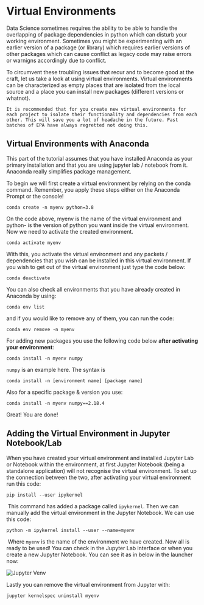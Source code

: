 # Virtual Environments

Data Science sometimes requires the ability to be able to handle the overlapping of package dependencies in python which can disturb your working environment. Sometimes you might be experimenting with an earlier version of a package (or library) which requires earlier versions of other packages which can cause conflict as legacy code may raise errors or warnigns accordingly due to conflict.

To circumvent these troubling issues that recur and to become good at the craft, let us take a look at using virtual environments. Virtual environments can be characterized as empty places that are isolated from the local source and a place you can install new packages (different versions or whatnot).


```{tip}
It is recommended that for you create new virtual environments for each project to isolate their functionality and dependencies from each other. This will save you a lot of headache in the future. Past batches of EPA have always regretted not doing this.
```

## Virtual Environments with Anaconda

This part of the tutorial assumes that you have installed Anaconda as your primary installation and that you are using jupyter lab / notebook from it. Anaconda really simplifies package management.

To begin we will first create a virtual environment by relying on the conda command. Remember, you apply these steps either on the Anaconda Prompt or the console!

```shell
conda create -n myenv python=3.8
```

On the code above, myenv is the name of the virtual environment and python- is the version of python you want inside the virtual environment. Now we need to activate the created environment.

```shell
conda activate myenv
```

With this, you activate the virtual environment and any packets / dependencies that you wish can be installed in this virtual environment. If you wish to get out of the virtual environment just type the code below:

```shell
conda deactivate
```

You can also check all environments that you have already created in Anaconda by using:

```shell
conda env list
```

and if you would like to remove any of them, you can run the code:

```shell
conda env remove -n myenv
```

For adding new packages you use the following code below **after activating your environment**:

```shell
conda install -n myenv numpy
```

`numpy` is an example here. The syntax is

```shell
conda install -n [environment name] [package name]
```

Also for a specific package & version you use:

```shell
conda install -n myenv numpy==2.18.4
```

Great! You are done!

## Adding the Virtual Environment in Jupyter Notebook/Lab

When you have created your virtual environment and installed Jupyter Lab or Notebook within the environment, at first Jupyter Notebook (being a standalone application) will not recognise the virtual environment. To set up the connection between the two, after activating your virtual environment run this code:

```shell
pip install --user ipykernel
```
​
This command has added a package called `ipykernel`. Then we can manually add the virtual environment in the Jupyter Notebook. We can use this code:

```shell
python -m ipykernel install --user --name=myenv
```
​
Where `myenv` is the name of the environment we have created. Now all is ready to be used! You can check in the Jupyter Lab interface or when you create a new Jupyter Notebook. You can see it as in below in the launcher now:


![Jupyter Venv](figs/jupyter_venv.png)

Lastly you can remove the virtual environment from Jupyter with:

```shell
jupyter kernelspec uninstall myenv
```
​
